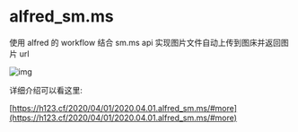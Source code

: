 # alfred_sm.ms
 使用 alfred 的 workflow 结合 sm.ms api 实现图片文件自动上传到图床并返回图片 url


![img](https://i.loli.net/2020/04/01/SpobqUHEv5XPGt7.png)

详细介绍可以看这里:

[https://h123.cf/2020/04/01/2020.04.01.alfred_sm.ms/#more](https://h123.cf/2020/04/01/2020.04.01.alfred_sm.ms/#more)
